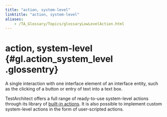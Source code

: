 ```yaml
--- 
title: "action, system-level"
linktitle: "action, system-level"
aliases: 
    - /TA_Glossary/Topics/glossaryLowLevelAction.html
---
```

# action, system-level {#gl.action_system_level .glossentry}

A single interaction with one interface element of an interface entity, such as the clicking of a button or entry of text into a text box.

TestArchitect offers a full range of ready-to-use system-level actions through its library of [built-in actions](../../TA_Automation/Topics/bia_Built_in_actions.html). It is also possible to implement custom system-level actions in the form of user-scripted actions.

